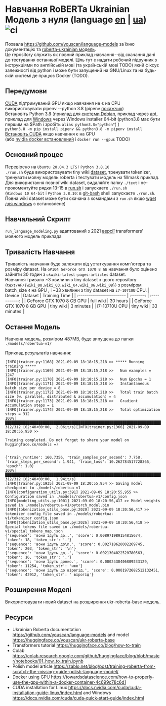 # Навчання RoBERTa Ukrainian Модель з нуля (language [en](./README.md) | [ua](./README-ua.md)) ![ci](https://github.com/sv-v5/train-roberta-ua/actions/workflows/ci.yaml/badge.svg)
Похвала https://github.com/youscan/language-models за їхню документацію та [roberta-ukrainian модель](https://huggingface.co/youscan/ukr-roberta-base).  
Це repository служить як повний приклад навчання--від скачання дані до тестування останньої моделі. Ціль тут є надати робочий підручник з інструкціями по англійській мові (та українській мові TODO) який фіксує залежності від python і може бути запущений на GNU/Linux та на будь-якій системі де працює Docker (TODO).


## Передумови
[CUDA](https://developer.nvidia.com/cuda-downloads) підтримуваний GPU якщо навчання не є на CPU  
використовувати pipenv --python 3.8 (pipenv [покажчик](https://realpython.com/pipenv-guide/))  
Встановіть Python 3.8 (приклад для [системи Debian](https://linuxize.com/post/how-to-install-python-3-8-on-debian-10/), приклад через [apt](https://linuxize.com/post/how-to-install-python-3-8-on-ubuntu-18-04/#installing-python-38-on-ubuntu-with-apt), приклад для [Windows](https://www.python.org/downloads/release/python-3810/) через Windows installer 64-bit (python3.8 має бути першим на $Path i зробіть `alias python3.8="python"`) )  
`python3.8 -m pip install pipenv && python3.8 -m pipenv install`  
[Встановіть CUDA](https://docs.nvidia.com/cuda/cuda-quick-start-guide/index.html) якщо навчання є на GPU  
(або [nvidia docker встановлений](https://docs.nvidia.com/deeplearning/frameworks/user-guide/index.html#installdocker) і `docker run --gpus` TODO)  


## Основний процес
Перевірено на `Ubuntu 20.04.3 LTS` і `Python 3.8.10`  
`./run.sh` буде використовувати tiny wiki [dataset](./text/), тренувати tokenizer, тренувати мовну модель roberta і тестувати модель на fillmask приклад. Для використання повної wiki dataset, видаляйте папку `./text` і не-прокоментуйте рядки 13-15 в [run.sh](./run.sh) і запускаєте `./run.sh`  
(`Windows 10 64-bit` і `Python 3.8.10`: в [git-bash](https://git-scm.com/download/win) shell запускаєте `./run.sh`. Повна wiki dataset може бути скачана з командами з `run.sh` якщо [wget для windows](https://eternallybored.org/misc/wget/1.19.4/32/wget.exe) є встановлене)


## Навчальний Скрипт
`run_language_modeling.py` адаптований з 2021 [версії](https://github.com/huggingface/transformers/blob/1c191efc3abc391072ff0094a8108459bc08e3fa/examples/legacy/run_language_modeling.py) transformers' мовного модель приклада


## Тривалість Навчання
Тривалість навчання буде залежати від устаткування комп'ютера та розміру dataset. На `GP104 GeForce GTX 1070 8 GB` навчання було оцінено зайняти 30 годин з `ukwiki-latest-pages-articles` dataset.  
Навчання тривало ~3 хвилини з tiny dataset з цього repository (`text/AF/{wiki_00,wiki_03,wiki_04,wiki_06,wiki_08}`) з розміром batch_size `4` на GPU , і ~33 хвилини з tiny dataset на `i7-10710U` CPU.
| Device                    |  Dataset  | Training Time |
| :------------------------ | :-------: | :-----------: |
| GeForce GTX 1070 8 GB GPU | full wiki |   30 hours    |
| GeForce GTX 1070 8 GB GPU | tiny wiki |   3 minutes   |
| i7-10710U CPU             | tiny wiki |  33 minutes   |


## Остання Модель
Навчена модель, розміром 487MB, буде випущена до папки `./models/robertua-v1/`

Приклад результатів навчання:
```shell
[INFO|trainer.py:1168] 2021-09-09 18:18:15,218 >> ***** Running training *****
[INFO|trainer.py:1169] 2021-09-09 18:18:15,218 >>   Num examples = 1247
[INFO|trainer.py:1170] 2021-09-09 18:18:15,218 >>   Num Epochs = 1
[INFO|trainer.py:1171] 2021-09-09 18:18:15,218 >>   Instantaneous batch size per device = 8
[INFO|trainer.py:1172] 2021-09-09 18:18:15,218 >>   Total train batch size (w. parallel, distributed & accumulation) = 4
[INFO|trainer.py:1173] 2021-09-09 18:18:15,218 >>   Gradient Accumulation steps = 1
[INFO|trainer.py:1174] 2021-09-09 18:18:15,218 >>   Total optimization steps = 312
100%|██████████████████████████████████████████████████████████████████████████████████| 312/312 [02:40<00:00,  2.06it/s][INFO|trainer.py:1366] 2021-09-09 18:20:55,950 >> 

Training completed. Do not forget to share your model on huggingface.co/models =)


{'train_runtime': 160.7356, 'train_samples_per_second': 7.758, 'train_steps_per_second': 1.941, 'train_loss': 10.262784517728365, 'epoch': 1.0}
100%|██████████████████████████████████████████████████████████████████████████████████| 312/312 [02:40<00:00,  1.94it/s]
[INFO|trainer.py:1935] 2021-09-09 18:20:55,954 >> Saving model checkpoint to ./models/robertua-v1
[INFO|configuration_utils.py:391] 2021-09-09 18:20:55,955 >> Configuration saved in ./models/robertua-v1/config.json
[INFO|modeling_utils.py:1001] 2021-09-09 18:20:56,417 >> Model weights saved in ./models/robertua-v1/pytorch_model.bin
[INFO|tokenization_utils_base.py:2020] 2021-09-09 18:20:56,417 >> tokenizer config file saved in ./models/robertua-v1/tokenizer_config.json
[INFO|tokenization_utils_base.py:2026] 2021-09-09 18:20:56,418 >> Special tokens file saved in ./models/robertua-v1/special_tokens_map.json
{'sequence': 'вони їдуть до..', 'score': 0.008971989154815674, 'token': 18, 'token_str': '.'}
{'sequence': 'вони їдуть до\n.', 'score': 0.002718620002269745, 'token': 203, 'token_str': '\n'}
{'sequence': 'вони їдуть до,.', 'score': 0.0021304022520780563, 'token': 16, 'token_str': ','}
{'sequence': 'вони їдуть донко.', 'score': 0.0002438406809233129, 'token': 11254, 'token_str': 'нко'}
{'sequence': 'вони їдуть до вірогід.', 'score': 0.0001972682512132451, 'token': 42912, 'token_str': ' вірогід'}
```


## Розширення Моделі
Використовувати новий dataset на розширення ukr-roberta-base модель.


## Ресурси
- Ukrainian Roberta documentation https://github.com/youscan/language-models and model https://huggingface.co/youscan/ukr-roberta-base
- Transformers tutorial https://huggingface.co/blog/how-to-train  
- Colab https://colab.research.google.com/github/huggingface/blog/blob/master/notebooks/01_how_to_train.ipynb  
- Polish model article https://zablo.net/blog/post/training-roberta-from-scratch-the-missing-guide-polish-language-model/  
- Docker using GPU https://towardsdatascience.com/how-to-properly-use-the-gpu-within-a-docker-container-4c699c78c6d1
- CUDA installation for Linux https://docs.nvidia.com/cuda/cuda-installation-guide-linux/index.html and Windows https://docs.nvidia.com/cuda/cuda-quick-start-guide/index.html
